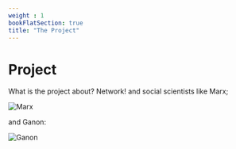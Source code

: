 ```yaml
---
weight : 1
bookFlatSection: true
title: "The Project"
---
```


# Project

What is the project about? Network! and social scientists like Marx;

![Marx](/marx.jpg)

and Ganon:

![Ganon](/Ganon.png)
